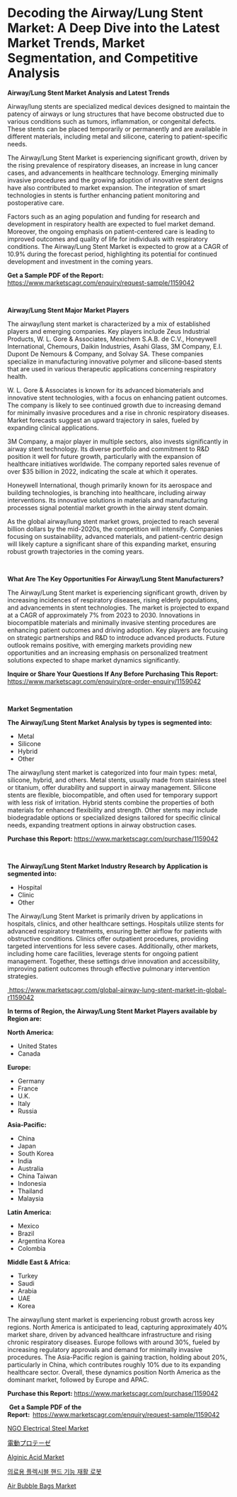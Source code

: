 <p><h1>Decoding the Airway/Lung Stent Market: A Deep Dive into the Latest Market Trends, Market Segmentation, and Competitive Analysis</h1></p><p><strong>Airway/Lung Stent Market Analysis and Latest Trends</strong></p>
<p><p>Airway/lung stents are specialized medical devices designed to maintain the patency of airways or lung structures that have become obstructed due to various conditions such as tumors, inflammation, or congenital defects. These stents can be placed temporarily or permanently and are available in different materials, including metal and silicone, catering to patient-specific needs.</p><p>The Airway/Lung Stent Market is experiencing significant growth, driven by the rising prevalence of respiratory diseases, an increase in lung cancer cases, and advancements in healthcare technology. Emerging minimally invasive procedures and the growing adoption of innovative stent designs have also contributed to market expansion. The integration of smart technologies in stents is further enhancing patient monitoring and postoperative care.</p><p>Factors such as an aging population and funding for research and development in respiratory health are expected to fuel market demand. Moreover, the ongoing emphasis on patient-centered care is leading to improved outcomes and quality of life for individuals with respiratory conditions. The Airway/Lung Stent Market is expected to grow at a CAGR of 10.9% during the forecast period, highlighting its potential for continued development and investment in the coming years.</p></p>
<p><strong>Get a Sample PDF of the Report:&nbsp;</strong> <a href="https://www.marketscagr.com/enquiry/request-sample/1159042">https://www.marketscagr.com/enquiry/request-sample/1159042</a></p>
<p>&nbsp;</p>
<p><strong>Airway/Lung Stent Major Market Players</strong></p>
<p><p>The airway/lung stent market is characterized by a mix of established players and emerging companies. Key players include Zeus Industrial Products, W. L. Gore & Associates, Mexichem S.A.B. de C.V., Honeywell International, Chemours, Daikin Industries, Asahi Glass, 3M Company, E.I. Dupont De Nemours & Company, and Solvay SA. These companies specialize in manufacturing innovative polymer and silicone-based stents that are used in various therapeutic applications concerning respiratory health.</p><p>W. L. Gore & Associates is known for its advanced biomaterials and innovative stent technologies, with a focus on enhancing patient outcomes. The company is likely to see continued growth due to increasing demand for minimally invasive procedures and a rise in chronic respiratory diseases. Market forecasts suggest an upward trajectory in sales, fueled by expanding clinical applications.</p><p>3M Company, a major player in multiple sectors, also invests significantly in airway stent technology. Its diverse portfolio and commitment to R&D position it well for future growth, particularly with the expansion of healthcare initiatives worldwide. The company reported sales revenue of over $35 billion in 2022, indicating the scale at which it operates.</p><p>Honeywell International, though primarily known for its aerospace and building technologies, is branching into healthcare, including airway interventions. Its innovative solutions in materials and manufacturing processes signal potential market growth in the airway stent domain.</p><p>As the global airway/lung stent market grows, projected to reach several billion dollars by the mid-2020s, the competition will intensify. Companies focusing on sustainability, advanced materials, and patient-centric design will likely capture a significant share of this expanding market, ensuring robust growth trajectories in the coming years.</p></p>
<p>&nbsp;</p>
<p><strong>What Are The Key Opportunities For Airway/Lung Stent Manufacturers?</strong></p>
<p><p>The Airway/Lung Stent market is experiencing significant growth, driven by increasing incidences of respiratory diseases, rising elderly populations, and advancements in stent technologies. The market is projected to expand at a CAGR of approximately 7% from 2023 to 2030. Innovations in biocompatible materials and minimally invasive stenting procedures are enhancing patient outcomes and driving adoption. Key players are focusing on strategic partnerships and R&D to introduce advanced products. Future outlook remains positive, with emerging markets providing new opportunities and an increasing emphasis on personalized treatment solutions expected to shape market dynamics significantly.</p></p>
<p><strong>Inquire or Share Your Questions If Any Before Purchasing This Report:</strong> <a href="https://www.marketscagr.com/enquiry/pre-order-enquiry/1159042">https://www.marketscagr.com/enquiry/pre-order-enquiry/1159042</a></p>
<p>&nbsp;</p>
<p><strong>Market Segmentation</strong></p>
<p><strong>The Airway/Lung Stent Market Analysis by types is segmented into:</strong></p>
<p><ul><li>Metal</li><li>Silicone</li><li>Hybrid</li><li>Other</li></ul></p>
<p><p>The airway/lung stent market is categorized into four main types: metal, silicone, hybrid, and others. Metal stents, usually made from stainless steel or titanium, offer durability and support in airway management. Silicone stents are flexible, biocompatible, and often used for temporary support with less risk of irritation. Hybrid stents combine the properties of both materials for enhanced flexibility and strength. Other stents may include biodegradable options or specialized designs tailored for specific clinical needs, expanding treatment options in airway obstruction cases.</p></p>
<p><strong>Purchase this Report:&nbsp;</strong><a href="https://www.marketscagr.com/purchase/1159042">https://www.marketscagr.com/purchase/1159042</a></p>
<p>&nbsp;</p>
<p><strong>The Airway/Lung Stent Market Industry Research by Application is segmented into:</strong></p>
<p><ul><li>Hospital</li><li>Clinic</li><li>Other</li></ul></p>
<p><p>The Airway/Lung Stent Market is primarily driven by applications in hospitals, clinics, and other healthcare settings. Hospitals utilize stents for advanced respiratory treatments, ensuring better airflow for patients with obstructive conditions. Clinics offer outpatient procedures, providing targeted interventions for less severe cases. Additionally, other markets, including home care facilities, leverage stents for ongoing patient management. Together, these settings drive innovation and accessibility, improving patient outcomes through effective pulmonary intervention strategies.</p></p>
<p><a href="https://www.marketscagr.com/global-airway-lung-stent-market-in-global-r1159042">&nbsp;https://www.marketscagr.com/global-airway-lung-stent-market-in-global-r1159042</a></p>
<p><strong>In terms of Region, the Airway/Lung Stent Market Players available by Region are:</strong></p>
<p>
    <p> <strong> North America: </strong>
        <ul>
            <li>United States</li>
            <li>Canada</li>
        </ul>
        </p> 
    <p> <strong> Europe: </strong>
        <ul>
            <li>Germany</li>
            <li>France</li>
            <li>U.K.</li>
            <li>Italy</li>
            <li>Russia</li>
        </ul>
        </p> 
    <p> <strong> Asia-Pacific: </strong>
        <ul>
            <li>China</li>
            <li>Japan</li>
            <li>South Korea</li>
            <li>India</li>
            <li>Australia</li>
            <li>China Taiwan</li>
            <li>Indonesia</li>
            <li>Thailand</li>
            <li>Malaysia</li>
        </ul>
        </p> 
    <p> <strong> Latin America: </strong>
        <ul>
            <li>Mexico</li>
            <li>Brazil</li>
            <li>Argentina Korea</li>
            <li>Colombia</li>
        </ul>
        </p> 
    <p> <strong> Middle East & Africa: </strong>
        <ul>
            <li>Turkey</li>
            <li>Saudi</li>
            <li>Arabia</li>
            <li>UAE</li>
            <li>Korea</li>
        </ul>
    </p>
    </p>
<p><p>The airway/lung stent market is experiencing robust growth across key regions. North America is anticipated to lead, capturing approximately 40% market share, driven by advanced healthcare infrastructure and rising chronic respiratory diseases. Europe follows with around 30%, fueled by increasing regulatory approvals and demand for minimally invasive procedures. The Asia-Pacific region is gaining traction, holding about 20%, particularly in China, which contributes roughly 10% due to its expanding healthcare sector. Overall, these dynamics position North America as the dominant market, followed by Europe and APAC.</p></p>
<p><strong>Purchase this Report: </strong><a href="https://www.marketscagr.com/purchase/1159042">https://www.marketscagr.com/purchase/1159042</a></p>
<p>&nbsp;<strong>Get a Sample PDF of the Report:&nbsp;&nbsp;</strong><a href="https://www.marketscagr.com/enquiry/request-sample/1159042">https://www.marketscagr.com/enquiry/request-sample/1159042</a></p>
<p><strong></strong></p>
<p><p><a href="https://issuu.com/reportprime-2/docs/ngo-electrical-steel-market-size-20_93ebf303249a20">NGO Electrical Steel Market</a></p><p><a href="https://medium.com/@gusbarrows/powered-prosthetics-market-%E3%81%AF-%E3%82%B3%E3%82%B9%E3%83%88%E7%AE%A1%E7%90%86%E3%81%A8%E5%8A%B9%E7%8E%87%E5%90%91%E4%B8%8A%E3%82%92%E5%84%AA%E5%85%88%E3%81%97%E3%81%BE%E3%81%99-%E3%81%95%E3%82%89%E3%81%AB-%E5%A0%B1%E5%91%8A%E6%9B%B8%E3%81%AF%E5%B8%82%E5%A0%B4%E3%81%AE%E9%9C%80%E8%A6%81%E9%9D%A2%E3%81%A8%E4%BE%9B%E7%B5%A6%E9%9D%A2%E3%81%AE%E4%B8%A1%E6%96%B9%E3%82%92%E3%82%AB%E3%83%90%E3%83%BC%E3%81%97%E3%81%A6%E3%81%84%E3%81%BE%E3%81%99-powered-prosthetics-9bebc9a68f20">電動プロテーゼ</a></p><p><a href="https://www.linkedin.com/pulse/alginic-acid-market-share-analysis-growth-trends-forecasts-8gawf?trackingId=mPmQBbVWRvSzF34%2BRZOdSg%3D%3D">Alginic Acid Market</a></p><p><a href="https://medium.com/@jackieletyffler6766766/%EC%84%B8%EA%B3%84-medical-flexible-hand-function-rehabilitation-robot-market-%EC%9D%80-2024%EC%97%90%EC%84%9C-2031%EB%A1%9C-%EC%97%B0%ED%8F%89%EA%B7%A0-%EC%A6%9D%EA%B0%80%EC%9C%A8%EC%9D%84-%EB%B3%B4%EC%9D%BC-%EA%B2%83%EC%9C%BC%EB%A1%9C-%EC%98%88%EC%83%81%EB%90%A9%EB%8B%88%EB%8B%A4-df1e8c6e54b9">의료용 플렉시블 핸드 기능 재활 로봇</a></p><p><a href="https://www.linkedin.com/pulse/global-air-bubble-bags-market-sector-types-applications-fbllf?trackingId=IoylNUrnTj6K86hoRMQz4g%3D%3D">Air Bubble Bags Market</a></p></p>